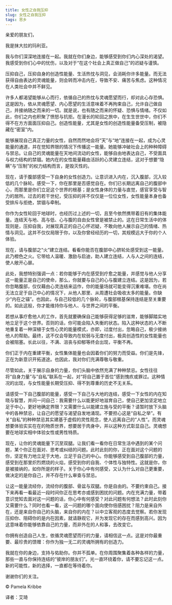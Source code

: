 ```yaml
--- 
title: 女性之自我压抑 
slug: 女性之自我压抑 
tags: 思乡
--- 
```

亲爱的朋友们，

我是抹大拉的玛利亚。

我与你们深深地连接在一起。我就在你们身边，能够感受到你们内心深处的渴望。我感受到你们心中的忧伤，以及对于“在这个社会上真正做自己”的迟疑与谨慎。

压抑自己，压抑自身的创造性能量、生活热忱与洞见，会消耗你许多能量。而无法获得自由表达的灵魂能量，则会转而冲击内在，导致不安、痛苦与焦虑。这种情况在人类社会中并不鲜见。

许多人都渴望能够从心而行，依循自己的热忱与灵魂愿望而行，却对此心存恐惧。这是因为，依从灵魂愿望、内心愿望的生活意味着不再拘束自己，允许自己做自己，并接纳随之而来的一切。就是说，也有随之而来的怀疑、恐惧与情绪。不仅如此，你们之内也积聚了愤怒与抗拒。在漫长的轮回之旅中，在生生世世中，你们不得不在方方面面压抑自己。创造性能量，尤其是女性的创造性能量备受压制，被隐藏在“密室”内。

能够展现自己真正力量的女性，自然而然地会将“天”与“地”连接在一起，成为心灵能量的通道，并在觉知界限的情况下传播这一能量。她能够冲破社会上的种种障碍与禁忌。让自己的灵魂能量在天地间流动的女性，能够自由地表达自己，不受面具与权力结构的禁锢。她内在的女性能量藉由活跃的心灵建立连结，这对于想要“隐瞒”与“压制”的权力结构而言，是毁灭性的。

现在，请于腹部感受一下自身的女性创造力。让意识进入内在，沉入腹部，沉入较低的几个脉轮。感受一下，你在那里是否感觉自在。你们已长期远离自己的腹部中心，而那里是你们立足这个世界的根基；是女性身体的力量与直觉，感官享受与智力的居所。过去的若干世纪，受压抑的并不仅仅是一位位女性，女性能量本身也备受排斥与拒绝，禁锢与牵制。

你作为女性轮回于地球时，也经历过上述的一切，且至今依然携带着旧有的集体能量。连结天与地、高与低、心与腹的自由女性曾是被禁止的。这在日常生活中的体现则是，压抑自我，对展现真正的自己心怀迟疑，不敢向他人展示自己的情绪、热情与洞见。这并不仅仅局限于你，以及你曾经经历的一切，其规模远大于你的个人体验。

现在，请与腹部之“火”建立连结。看看你能否在腹部中心脐轮处感受到这一能量。此乃橙色之火。它带给人温暖、激励与启迪，助人建立连结，人与人之间的连结，使人敞开心扉。

此处，我想特别强调一点：若你能够于内在感受到疗愈之能量，并感觉与他人分享这一能量正是自己的使命，那么，你就要与自己的心与腹建立连结。这是因为，若你忽略腹部，仅仅藉由心灵连结来运作，你的能量场就可能变得沉重难堪。你在尚无法立足于自己中心的情况下，从他人那里、从周遭社会吸收太多的能量。你缺少“内在之锚”。也因此，与自己较低的几个脉轮，与腹部根基保持连结是至关重要的。如此这般，你才能维持你与他人、与世界之间的平衡。

若想从事疗愈他人的工作，首先就要确保自己能够获得足够的滋育，能够脚踏实地地立足于这个世界。否则的话，你可能会陷入失衡的状态。陷入这种状态的人不断地重复着一种深植于女性心灵的能量模式，亦即，过度付出，忽略自己，极少接纳他人的帮助。最终，这不仅会导致内在软弱与无度付出，极具创造性的女性能量也会被阻塞。长此以往，不满、沮丧与抑郁等终会出现，平衡不再。

你们正于内在重建平衡，女性集体能量也会因着你们的努力而受益。你们是先锋，正在为新意识开拓道途。也因此，我对你们充满尊敬与敬重。

尽管如此，关于展示自身的力量，你们头脑中依然充满了种种禁忌。女性往往将“自身力量”与“自私”联系在一起，对“将自己置于首位”感到愧疚或罪过。这种情况的出现，与女性能量长期受压抑、得不到尊重的历史不无关系。

请感受一下自己腹部的能量，感受一下自己与大地的连结，感受一下女性的内在知晓与智慧，并问一问自己：我需要什么以能更好地滋育自己，使自己更加坚定地立足于中心，更好地确定界限？又需要什么以能建立施与受的平衡？请暂时放下头脑中的各种禁忌，让自己的愿望与渴望自发地涌现。不要担心这是“自私之举”。有关“自私”的种种禁忌其实建基于虚假的灵性观念，使人远离自己的“人性”。而灵魂想要体验实实在在的物质世界，想要居于肉身中，并以这种方式彰显自己。灵魂想要在地球实相中体验女性或男性特质。

现在，让你的灵魂能量下沉至双腿。让我们看一看你在日常生活中遇到的某个问题，某个你正在面对、思考或纠结的问题。此时此刻的你，正在面对这个问题的你，坚定有力地立足于大地，立足于自己的中心。你能够感受到自己腹部的力量，感受到在那里炽烈燃烧的火焰，感受到你的自我、个体性与独特性。这就是你，你是被接纳的，如你所是的样子。关于你心中有何感受，又认为什么对自己更重要，做决定的是你自己，并不存在什么审查与禁忌。

让这一能量流经你，流经你的腹部、骨盆与双腿。你是自由的。不要约束自己。接下来再看一看最近一段时间你正在思考亦或感到困扰的问题。内在充满力量，带着意识觉知去面对这一问题的话，你心中有何感受？对此问题有何想法？此时此刻你又需要什么？同时也看一看，这一问题的哪个面向使你倍感困扰？阻力是来自外在，还是来自你自己的头脑，来自你的内在？以中立客观的态度去觉察。若你发现压抑你、阻碍你的是内在因素，就请静观它，并为发现它的存在而感到高兴。因为这意味着你能够依靠自己的力量，而非外在的人和事，去改变它。

你拥有创造自己人生，依循灵魂愿望而行的力量，请相信这一点。这是对你最重要、最珍贵的馈赠：你作为独一无二的灵魂所拥有的创造力。

我就在你的身边，支持与佑助你。你并不孤单。在你周围聚集着各种各样的力量，那些一直与你保持连结的“彼岸的朋友们”。光一直环绕着你，请不要忘记这一点。新的可能性，新的选择，一直都在等待着你。

谢谢你们的关注。

© Pamela Kribbe

译者：艾琦